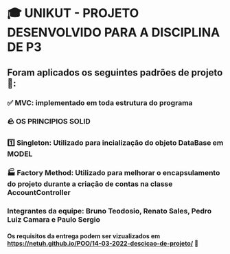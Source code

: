# 🎓 UNIKUT - PROJETO DESENVOLVIDO PARA A DISCIPLINA DE P3
## Foram aplicados os seguintes padrões de projeto 📑:

### ✅ MVC: implementado em toda estrutura do programa
### 🪨 OS PRINCIPIOS SOLID 
### 1️⃣ Singleton: Utilizado para incialização do objeto DataBase em MODEL
### 🏭 Factory Method: Utilizado para melhorar o encapsulamento do projeto durante a criação de contas na classe AccountController

### Integrantes da equipe: Bruno Teodosio, Renato Sales, Pedro Luiz Camara e Paulo Sergio 

#### Os requisitos da entrega podem ser vizualizados em https://netuh.github.io/POO/14-03-2022-descicao-de-projeto/ 📜
